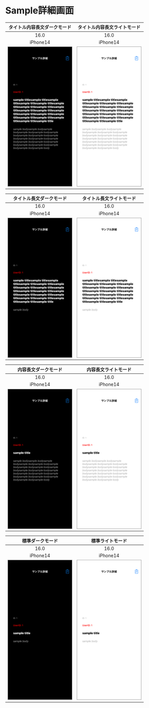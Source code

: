 # Sample詳細画面

|タイトル内容長文ダークモード|タイトル内容長文ライトモード|
|:---:|:---:|
|16.0|16.0|
|iPhone14|iPhone14|
|<img src='../TestSnapshot/ReferenceImages_64/Sample詳細画面/testSampleDetailViewController_タイトル_内容_長文_ダークモード_iPhone_16_0_390x844@3x.png' width='200' style='border: 1px solid #999' />|<img src='../TestSnapshot/ReferenceImages_64/Sample詳細画面/testSampleDetailViewController_タイトル_内容_長文_ライトモード_iPhone_16_0_390x844@3x.png' width='200' style='border: 1px solid #999' />|

|タイトル長文ダークモード|タイトル長文ライトモード|
|:---:|:---:|
|16.0|16.0|
|iPhone14|iPhone14|
|<img src='../TestSnapshot/ReferenceImages_64/Sample詳細画面/testSampleDetailViewController_タイトル_長文_ダークモード_iPhone_16_0_390x844@3x.png' width='200' style='border: 1px solid #999' />|<img src='../TestSnapshot/ReferenceImages_64/Sample詳細画面/testSampleDetailViewController_タイトル_長文_ライトモード_iPhone_16_0_390x844@3x.png' width='200' style='border: 1px solid #999' />|

|内容長文ダークモード|内容長文ライトモード|
|:---:|:---:|
|16.0|16.0|
|iPhone14|iPhone14|
|<img src='../TestSnapshot/ReferenceImages_64/Sample詳細画面/testSampleDetailViewController_内容_長文_ダークモード_iPhone_16_0_390x844@3x.png' width='200' style='border: 1px solid #999' />|<img src='../TestSnapshot/ReferenceImages_64/Sample詳細画面/testSampleDetailViewController_内容_長文_ライトモード_iPhone_16_0_390x844@3x.png' width='200' style='border: 1px solid #999' />|

|標準ダークモード|標準ライトモード|
|:---:|:---:|
|16.0|16.0|
|iPhone14|iPhone14|
|<img src='../TestSnapshot/ReferenceImages_64/Sample詳細画面/testSampleDetailViewController_標準_ダークモード_iPhone_16_0_390x844@3x.png' width='200' style='border: 1px solid #999' />|<img src='../TestSnapshot/ReferenceImages_64/Sample詳細画面/testSampleDetailViewController_標準_ライトモード_iPhone_16_0_390x844@3x.png' width='200' style='border: 1px solid #999' />|

